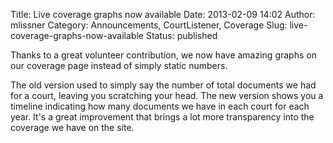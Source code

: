 Title: Live coverage graphs now available
Date: 2013-02-09 14:02
Author: mlissner
Category: Announcements, CourtListener, Coverage
Slug: live-coverage-graphs-now-available
Status: published

Thanks to a great volunteer contribution, we now have amazing graphs on
our coverage page instead of simply static numbers.

The old version used to simply say the number of total documents we had
for a court, leaving you scratching your head. The new version shows you
a timeline indicating how many documents we have in each court for each
year. It's a great improvement that brings a lot more transparency into
the coverage we have on the site.

